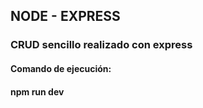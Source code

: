 ## NODE - EXPRESS

### CRUD sencillo realizado con express

#### Comando de ejecución: 

#### npm run dev